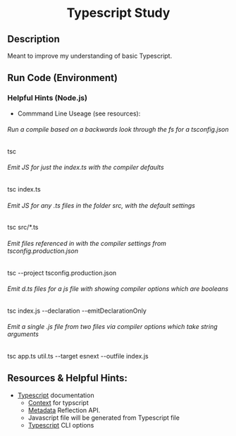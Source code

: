 <h1 align="center">Typescript Study</h1>

<!-- Image Here? -->
## Description
 Meant to improve my understanding of basic Typescript.

## Run Code (Environment)
### Helpful Hints (Node.js)
- Commmand Line Useage (see resources):

###### Run a compile based on a backwards look through the fs for a tsconfig.json
tsc
###### Emit JS for just the index.ts with the compiler defaults
tsc index.ts
###### Emit JS for any .ts files in the folder src, with the default settings
tsc src/*.ts
###### Emit files referenced in with the compiler settings from tsconfig.production.json
tsc --project tsconfig.production.json
###### Emit d.ts files for a js file with showing compiler options which are booleans
tsc index.js --declaration --emitDeclarationOnly
###### Emit a single .js file from two files via compiler options which take string arguments
tsc app.ts util.ts --target esnext --outfile index.js



## Resources & Helpful Hints:
- [Typescript](https://www.typescriptlang.org/docs/) documentation
    - [Context](https://react-typescript-cheatsheet.netlify.app/docs/basic/getting-started/context/) for typscript
    - [Metadata](https://www.npmjs.com/package/reflect-metadata) Reflection API.
    - Javascript file will be generated from Typescript file
    - [Typescript](https://www.typescriptlang.org/docs/handbook/compiler-options.html) CLI options


